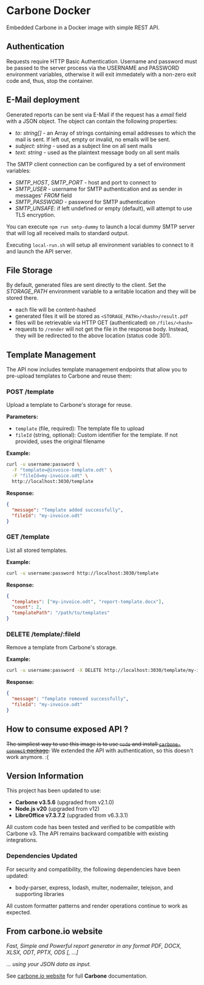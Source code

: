 # Carbone Docker

Embedded Carbone in a Docker image with simple REST API.

## Authentication

Requests require HTTP Basic Authentication. Username and password must be passed to the server process via the USERNAME and PASSWORD environment variables, otherwise it will exit immedately with a non-zero exit code and, thus, stop the container.

## E-Mail deployment

Generated reports can be sent via E-Mail if the request has a _email_ field with a JSON object. The object can contain the following properties:

- _to: string[]_ - an Array of strings containing email addresses to which the mail is sent. If left out, empty or invalid, no emails will be sent.
- _subject: string_ - used as a subject line on all sent mails
- _text: string_ - used as the plaintext message body on all sent mails

The SMTP client connection can be configured by a set of environment variables:

- _SMTP_HOST_, _SMTP_PORT_ - host and port to connect to
- _SMTP_USER_ - username for SMTP authentication and as sender in messages' _FROM_ field
- _SMTP_PASSWORD_ - password for SMTP authentication
- _SMTP_UNSAFE_: if left undefined or empty (default), will attempt to use TLS encryption.

You can execute `npm run smtp-dummy` to launch a local dummy SMTP server that will log all received mails to standard output.

Executing `local-run.sh` will setup all environment variables to connect to it and launch the API server.

## File Storage

By default, generated files are sent directly to the client. Set the _STORAGE_PATH_ environment variable to a writable location and they will be stored there.

- each file will be content-hashed
- generated files it will be stored as `<STORAGE_PATH>/<hash>/result.pdf`
- files will be retrievable via HTTP GET (authenticated) on `/files/<hash>`
- requests to `/render` will not get the file in the response body. Instead, they will be redirected to the above location (status code 301).

## Template Management

The API now includes template management endpoints that allow you to pre-upload templates to Carbone and reuse them:

### POST /template

Upload a template to Carbone's storage for reuse.

**Parameters:**
- `template` (file, required): The template file to upload
- `fileId` (string, optional): Custom identifier for the template. If not provided, uses the original filename

**Example:**
```bash
curl -u username:password \
  -F "template=@invoice-template.odt" \
  -F "fileId=my-invoice.odt" \
  http://localhost:3030/template
```

**Response:**
```json
{
  "message": "Template added successfully",
  "fileId": "my-invoice.odt"
}
```

### GET /template

List all stored templates.

**Example:**
```bash
curl -u username:password http://localhost:3030/template
```

**Response:**
```json
{
  "templates": ["my-invoice.odt", "report-template.docx"],
  "count": 2,
  "templatePath": "/path/to/templates"
}
```

### DELETE /template/:fileId

Remove a template from Carbone's storage.

**Example:**
```bash
curl -u username:password -X DELETE http://localhost:3030/template/my-invoice.odt
```

**Response:**
```json
{
  "message": "Template removed successfully",
  "fileId": "my-invoice.odt"
}
```

## How to consume exposed API ?

~~The simpliest way to use this image is to use `node` and install [`carbone-connect` package](https://npmjs.org/carbone-connect).~~ We extended the API with authentication, so this doesn't work anymore. :(

## Version Information

This project has been updated to use:
- **Carbone v3.5.6** (upgraded from v2.1.0)
- **Node.js v20** (upgraded from v12)
- **LibreOffice v7.3.7.2** (upgraded from v6.3.3.1)

All custom code has been tested and verified to be compatible with Carbone v3. The API remains backward compatible with existing integrations.

### Dependencies Updated

For security and compatibility, the following dependencies have been updated:
- body-parser, express, lodash, multer, nodemailer, telejson, and supporting libraries

All custom formatter patterns and render operations continue to work as expected.

## From carbone.io website

_Fast, Simple and Powerful report generator in any format PDF, DOCX, XLSX, ODT, PPTX, ODS [, ...]_

_... using your JSON data as input._

See [carbone.io website](https://carbone.io) for full **Carbone** documentation.


